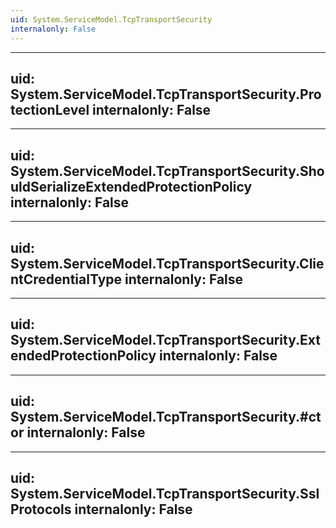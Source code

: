 ```yaml
---
uid: System.ServiceModel.TcpTransportSecurity
internalonly: False
---
```


---
uid: System.ServiceModel.TcpTransportSecurity.ProtectionLevel
internalonly: False
---

---
uid: System.ServiceModel.TcpTransportSecurity.ShouldSerializeExtendedProtectionPolicy
internalonly: False
---

---
uid: System.ServiceModel.TcpTransportSecurity.ClientCredentialType
internalonly: False
---

---
uid: System.ServiceModel.TcpTransportSecurity.ExtendedProtectionPolicy
internalonly: False
---

---
uid: System.ServiceModel.TcpTransportSecurity.#ctor
internalonly: False
---

---
uid: System.ServiceModel.TcpTransportSecurity.SslProtocols
internalonly: False
---

